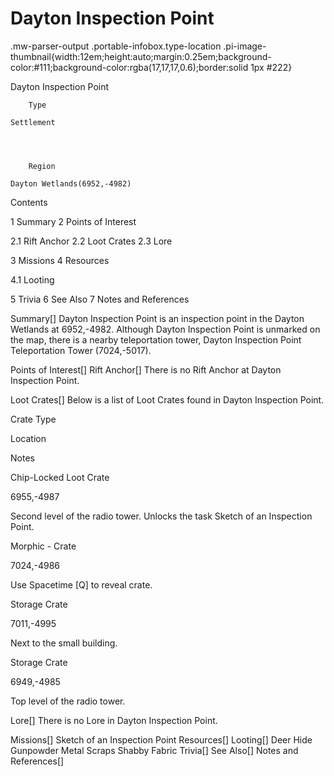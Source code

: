 # Dayton Inspection Point

.mw-parser-output .portable-infobox.type-location .pi-image-thumbnail{width:12em;height:auto;margin:0.25em;background-color:#111;background-color:rgba(17,17,17,0.6);border:solid 1px #222}

Dayton Inspection Point

	

	
		Type
	
	Settlement



	
		Region
	
	Dayton Wetlands(6952,-4982)




Contents

1 Summary
2 Points of Interest

2.1 Rift Anchor
2.2 Loot Crates
2.3 Lore


3 Missions
4 Resources

4.1 Looting


5 Trivia
6 See Also
7 Notes and References



Summary[]
Dayton Inspection Point is an inspection point in the Dayton Wetlands at 6952,-4982. Although Dayton Inspection Point is unmarked on the map, there is a nearby teleportation tower, Dayton Inspection Point Teleportation Tower (7024,-5017).

Points of Interest[]
Rift Anchor[]
There is no Rift Anchor at Dayton Inspection Point.

Loot Crates[]
Below is a list of Loot Crates found in Dayton Inspection Point.



Crate Type

Location

Notes


Chip-Locked Loot Crate

6955,-4987

Second level of the radio tower. Unlocks the task Sketch of an Inspection Point.


Morphic - Crate

7024,-4986

Use Spacetime [Q] to reveal crate.


Storage Crate

7011,-4995

Next to the small building.


Storage Crate

6949,-4985

Top level of the radio tower.


Lore[]
There is no Lore in Dayton Inspection Point.

Missions[]
Sketch of an Inspection Point
Resources[]
Looting[]
Deer Hide
Gunpowder
Metal Scraps
Shabby Fabric
Trivia[]
See Also[]
Notes and References[]
